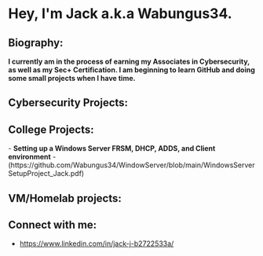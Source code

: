 <h1>Hey, I'm Jack a.k.a Wabungus34. 

<h2> Biography:</h2>
 <b> I currently am in the process of earning my Associates in Cybersecurity, as well as my Sec+ Certification. I am beginning to learn GitHub and doing some small projects when I have time. </b>

<h2> Cybersecurity Projects:</h2>

<h2> College Projects:</h2>
 - <b> Setting up a Windows Server FRSM, DHCP, ADDS, and Client environment</b>
 - (https://github.com/Wabungus34/WindowServer/blob/main/WindowsServerSetupProject_Jack.pdf)
<h2>VM/Homelab projects:</h2>

<h2>Connect with me:</h2>

- https://www.linkedin.com/in/jack-j-b2722533a/








<!--
**Wabungus34/Wabungus34** is a ✨ _special_ ✨ repository because its `README.md` (this file) appears on your GitHub profile.

Here are some ideas to get you started:

- 🔭 I’m currently working on ...
- 🌱 I’m currently learning ...
- 👯 I’m looking to collaborate on ...
- 🤔 I’m looking for help with ...
- 💬 Ask me about ...
- 📫 How to reach me: ...
- 😄 Pronouns: ...
- ⚡ Fun fact: ...
-->
